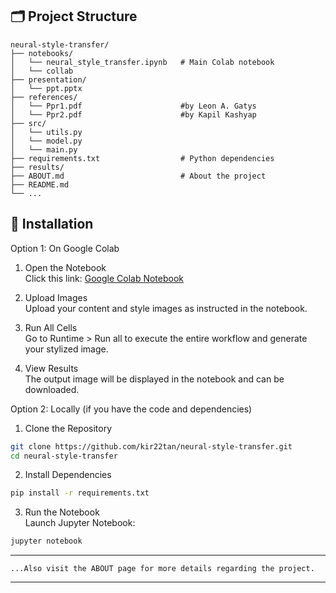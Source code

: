 ## 🗂️ Project Structure

```plaintext
neural-style-transfer/
├── notebooks/
│   └── neural_style_transfer.ipynb   # Main Colab notebook
│   └── collab                        
├── presentation/
│   └── ppt.pptx                      
├── references/
│   └── Ppr1.pdf                      #by Leon A. Gatys
│   └── Ppr2.pdf                      #by Kapil Kashyap
├── src/
│   └── utils.py	                    
│   └── model.py	                    
│   └── main.py	                    
├── requirements.txt                  # Python dependencies
├── results/                          
├── ABOUT.md                          # About the project
├── README.md  
└── ...
```

## 🚀 Installation

Option 1: On Google Colab

1. Open the Notebook  
   Click this link: [Google Colab Notebook](https://colab.research.google.com/)  

2. Upload Images  
   Upload your content and style images as instructed in the notebook.

3. Run All Cells  
   Go to Runtime > Run all to execute the entire workflow and generate your stylized image.

4. View Results  
   The output image will be displayed in the notebook and can be downloaded.


Option 2: Locally (if you have the code and dependencies)

1. Clone the Repository
```bash
git clone https://github.com/kir22tan/neural-style-transfer.git
cd neural-style-transfer
```

2. Install Dependencies
```bash
pip install -r requirements.txt
```

3. Run the Notebook  
   Launch Jupyter Notebook:
```bash
jupyter notebook
```
---
```plaintext
...Also visit the ABOUT page for more details regarding the project.
```
---
